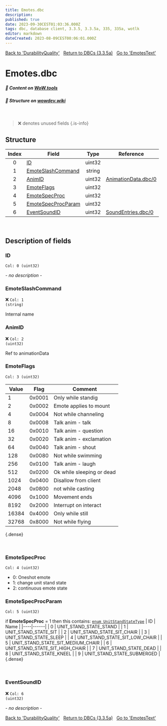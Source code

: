 ```yaml
---
title: Emotes.dbc
description:
published: true
date: 2023-09-30CEST01:03:36.000Z
tags: dbc, database client, 3.3.5, 3.3.5a, 335, 335a, wotlk
editor: markdown
dateCreated: 2023-08-09CEST00:06:01.000Z
---
```

<a href="https://trinitycore.info/files/DBC/335/durabilityquality" class="mt-5 v-btn v-btn--depressed v-btn--flat v-btn--outlined theme--light v-size--default darkblue--text text--lighten-3"><span class="v-btn__content"><i aria-hidden="true" class="v-icon notranslate v-icon--left mdi mdi-arrow-left theme--light"></i><span>Back to 'DurabilityQuality'</span></span></a>&nbsp;&nbsp;&nbsp;<a href="https://trinitycore.info/files/DBC/335/home" class="mt-5 v-btn v-btn--depressed v-btn--flat v-btn--outlined theme--light v-size--default darkblue--text text--lighten-3"><span class="v-btn__content"><i aria-hidden="true" class="v-icon notranslate v-icon--left mdi mdi-home-outline theme--light"></i><span>Return to DBCs (3.3.5a)</span></span></a>&nbsp;&nbsp;&nbsp;<a href="https://trinitycore.info/files/DBC/335/emotestext" class="mt-5 v-btn v-btn--depressed v-btn--flat v-btn--outlined theme--light v-size--default darkblue--text text--lighten-3"><span class="v-btn__content"><span>Go to 'EmotesText'</span><i aria-hidden="true" class="v-icon notranslate v-icon--right mdi mdi-arrow-right theme--light"></i></span></a>

# Emotes.dbc
##### :open_book: Content on [WoW.tools](https://wow.tools/dbc/?dbc=emotes&build=3.3.5.12340)
##### :pencil: Structure on [wowdev.wiki](https://wowdev.wiki/DB/Emotes)
&nbsp;

> :x: denotes unused fields
{.is-info}


## Structure

| Index | Field | Type | Reference |
| :---: | --- | :---: | --- |
| 0 | [ID](#id) | uint32 |  |
| 1 | [EmoteSlashCommand](#emoteslashcommand) | string |  |
| 2 | [AnimID](#animid) | uint32 | [AnimationData.dbc/0](/files/DBC/335/animationdata#id) |
| 3 | [EmoteFlags](#emoteflags) | uint32 |  |
| 4 | [EmoteSpecProc](#emotespecproc) | uint32 |  |
| 5 | [EmoteSpecProcParam](#emotespecprocparam) | uint32 |  |
| 6 | [EventSoundID](#eventsoundid) | uint32 | [SoundEntries.dbc/0](/files/DBC/335/soundentries#id) |
&nbsp;
## Description of fields

### ID
<code>Col: 0 (uint32)</code>

*- no description -*
&nbsp;

### EmoteSlashCommand
:x: <code>Col: 1 (string)</code>

Internal name
&nbsp;

### AnimID
:x: <code>Col: 2 (uint32)</code>

Ref to animationData
&nbsp;

### EmoteFlags
<code>Col: 3 (uint32)</code>

| Value | Flag | Comment |
|-------|------|---------|
| 1 | 0x0001 | Only while standig |
| 2 | 0x0002 | Emote applies to mount |
| 4 | 0x0004 | Not while channeling |
| 8 | 0x0008 | Talk anim - talk |
| 16 | 0x0010 | Talk anim - question |
| 32 | 0x0020 | Talk anim - exclamation |
| 64 | 0x0040 | Talk anim - shout |
| 128 | 0x0080 | Not while swimming |
| 256 | 0x0100 | Talk anim - laugh |
| 512 | 0x0200 | Ok while sleeping or dead |
| 1024 | 0x0400 | Disallow from client |
| 2048 | 0x0800 | not while casting |
| 4096 | 0x1000 | Movement ends |
| 8192 | 0x2000 | Interrupt on interact |
| 16384 | 0x4000 | Only while still |
| 32768 | 0x8000 | Not while flying |
{.dense}

&nbsp;

### EmoteSpecProc
<code>Col: 4 (uint32)</code>

* 0: Oneshot emote
* 1: change unit stand state
* 2: continuous emote state
&nbsp;

### EmoteSpecProcParam
<code>Col: 5 (uint32)</code>

if **EmoteSpecProc** = 1 then this contains:
[`enum UnitStandStateType`](https://github.com/TrinityCore/TrinityCore/blob/3.3.5/src/server/game/Entities/Unit/UnitDefines.h#L32-L46)
| ID | Name |
|----|------|
| 0 | UNIT_STAND_STATE_STAND |
| 1 | UNIT_STAND_STATE_SIT |
| 2 | UNIT_STAND_STATE_SIT_CHAIR |
| 3 | UNIT_STAND_STATE_SLEEP |
| 4 | UNIT_STAND_STATE_SIT_LOW_CHAIR |
| 5 | UNIT_STAND_STATE_SIT_MEDIUM_CHAIR |
| 6 | UNIT_STAND_STATE_SIT_HIGH_CHAIR |
| 7 | UNIT_STAND_STATE_DEAD |
| 8 | UNIT_STAND_STATE_KNEEL |
| 9 | UNIT_STAND_STATE_SUBMERGED |
{.dense}

&nbsp;

### EventSoundID
:x: <code>Col: 6 (uint32)</code>

*- no description -*
&nbsp;

<a href="https://trinitycore.info/files/DBC/335/durabilityquality" class="mt-5 v-btn v-btn--depressed v-btn--flat v-btn--outlined theme--light v-size--default darkblue--text text--lighten-3"><span class="v-btn__content"><i aria-hidden="true" class="v-icon notranslate v-icon--left mdi mdi-arrow-left theme--light"></i><span>Back to 'DurabilityQuality'</span></span></a>&nbsp;&nbsp;&nbsp;<a href="https://trinitycore.info/files/DBC/335/home" class="mt-5 v-btn v-btn--depressed v-btn--flat v-btn--outlined theme--light v-size--default darkblue--text text--lighten-3"><span class="v-btn__content"><i aria-hidden="true" class="v-icon notranslate v-icon--left mdi mdi-home-outline theme--light"></i><span>Return to DBCs (3.3.5a)</span></span></a>&nbsp;&nbsp;&nbsp;<a href="https://trinitycore.info/files/DBC/335/emotestext" class="mt-5 v-btn v-btn--depressed v-btn--flat v-btn--outlined theme--light v-size--default darkblue--text text--lighten-3"><span class="v-btn__content"><span>Go to 'EmotesText'</span><i aria-hidden="true" class="v-icon notranslate v-icon--right mdi mdi-arrow-right theme--light"></i></span></a>
